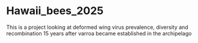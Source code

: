 # Hawaii_bees_2025
This is a project looking at deformed wing virus prevalence, diversity and recombination 15 years after varroa became established in the archipelago
